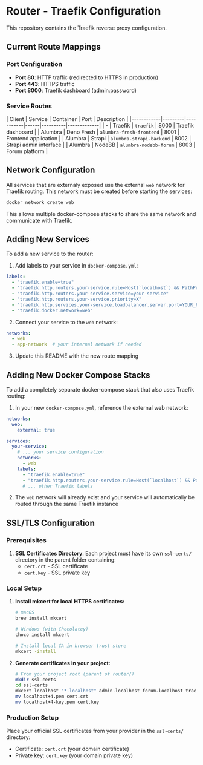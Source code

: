 # Router - Traefik Configuration

This repository contains the Traefik reverse proxy configuration.

## Current Route Mappings

### Port Configuration
- **Port 80**: HTTP traffic (redirected to HTTPS in production)
- **Port 443**: HTTPS traffic
- **Port 8000**: Traefik dashboard (admin:password)

### Service Routes

| Client | Service | Container | Port | Description |
|------------|---------|-----------|------|----------|-------------|
| - | Traefik | `traefik` | 8000 | Traefik dashboard | 
| Alumbra | Deno Fresh | `alumbra-fresh-frontend` | 8001 | Frontend application |
| Alumbra | Strapi | `alumbra-strapi-backend` | 8002 | Strapi admin interface |
| Alumbra | NodeBB | `alumbra-nodebb-forum` | 8003 | Forum platform |

## Network Configuration

All services that are externaly exposed use the external `web` network for Traefik routing. This network must be created before starting the services:

```bash
docker network create web
```

This allows multiple docker-compose stacks to share the same network and communicate with Traefik.

## Adding New Services

To add a new service to the router:

1. Add labels to your service in `docker-compose.yml`:
```yaml
labels:
  - "traefik.enable=true"
  - "traefik.http.routers.your-service.rule=Host(`localhost`) && PathPrefix(`/your-path`)"
  - "traefik.http.routers.your-service.service=your-service"
  - "traefik.http.routers.your-service.priority=X"
  - "traefik.http.services.your-service.loadbalancer.server.port=YOUR_PORT"
  - "traefik.docker.network=web"
```

2. Connect your service to the `web` network:
```yaml
networks:
  - web
  - app-network  # your internal network if needed
```

3. Update this README with the new route mapping

## Adding New Docker Compose Stacks

To add a completely separate docker-compose stack that also uses Traefik routing:

1. In your new `docker-compose.yml`, reference the external web network:
```yaml
networks:
  web:
    external: true

services:
  your-service:
    # ... your service configuration
    networks:
      - web
    labels:
      - "traefik.enable=true"
      - "traefik.http.routers.your-service.rule=Host(`localhost`) && PathPrefix(`/your-path`)"
      # ... other Traefik labels
```

2. The `web` network will already exist and your service will automatically be routed through the same Traefik instance

## SSL/TLS Configuration

### Prerequisites

1. **SSL Certificates Directory**: Each project must have its own `ssl-certs/` directory in the parent folder containing:
   - `cert.crt` - SSL certificate
   - `cert.key` - SSL private key

### Local Setup

1. **Install mkcert for local HTTPS certificates:**
   ```bash
   # macOS
   brew install mkcert
   
   # Windows (with Chocolatey)
   choco install mkcert
   
   # Install local CA in browser trust store
   mkcert -install
   ```

2. **Generate certificates in your project:**
   ```bash
   # From your project root (parent of router/)
   mkdir ssl-certs
   cd ssl-certs
   mkcert localhost "*.localhost" admin.localhost forum.localhost traefik.localhost
   mv localhost+4.pem cert.crt
   mv localhost+4-key.pem cert.key
   ```

### Production Setup

Place your official SSL certificates from your provider in the `ssl-certs/` directory:
- Certificate: `cert.crt` (your domain certificate)
- Private key: `cert.key` (your domain private key)

